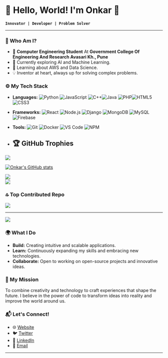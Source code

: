 # 🌌 Hello, World! I'm Onkar 🚀

**`Innovator | Developer | Problem Solver`**

---

### 🧠 Who Am I?
- 🚀 **Computer Engineering Student** At **Government College Of Engineering And Research Avasari Kh., Pune**
- 🔭 Currently exploring AI and Machine Learning.
- 🌱 Learning about AWS and Data Science.
- 💡 Inventor at heart, always up for solving complex problems.

### ⚙️ My Tech Stack
- **Languages:** ![Python](https://img.shields.io/badge/-Python-3776AB?style=flat&logo=python&logoColor=white) ![JavaScript](https://img.shields.io/badge/-JavaScript-F7DF1E?style=flat&logo=javascript&logoColor=black) ![C++](https://img.shields.io/badge/-C++-00599C?style=flat&logo=c%2B%2B&logoColor=white)![Java](https://img.shields.io/badge/-Java-007396?style=flat&logo=java&logoColor=white) ![PHP](https://img.shields.io/badge/-PHP-777BB4?style=flat&logo=php&logoColor=white)![HTML5](https://img.shields.io/badge/-HTML5-E34F26?style=flat&logo=html5&logoColor=white)  ![CSS3](https://img.shields.io/badge/-CSS3-1572B6?style=flat&logo=css3&logoColor=white)  
- **Frameworks:** ![React](https://img.shields.io/badge/-React-61DAFB?style=flat&logo=react&logoColor=black) ![Node.js](https://img.shields.io/badge/-Node.js-339933?style=flat&logo=node.js&logoColor=white) ![Django](https://img.shields.io/badge/-Django-092E20?style=flat&logo=django&logoColor=white) ![MongoDB](https://img.shields.io/badge/-MongoDB-47A248?style=flat&logo=mongodb&logoColor=white)  ![MySQL](https://img.shields.io/badge/-MySQL-4479A1?style=flat&logo=mysql&logoColor=white) ![Firebase](https://img.shields.io/badge/-Firebase-FFCA28?style=flat&logo=firebase&logoColor=black)
- **Tools:** ![Git](https://img.shields.io/badge/-Git-F05032?style=flat&logo=git&logoColor=white) ![Docker](https://img.shields.io/badge/-Docker-2496ED?style=flat&logo=docker&logoColor=white) ![VS Code](https://img.shields.io/badge/-VS%20Code-007ACC?style=flat&logo=visual-studio-code&logoColor=white) ![NPM](https://img.shields.io/badge/-npm-CB3837?style=flat&logo=npm&logoColor=white)

- ## 🏆 GitHub Trophies
![](https://github-profile-trophy.vercel.app/?username=Onkar3333&theme=radical&no-frame=false&no-bg=true&margin-w=4)

 [![Onkar's GitHub stats](https://github-readme-stats.vercel.app/api?username=Onkar3333&show_icons=true&theme=radical)](https://github.com/anuraghazra/github-readme-stats)



![](https://github-readme-streak-stats.herokuapp.com/?user=Onkar3333&theme=dark&hide_border=false)<br/>
![](https://github-readme-stats.vercel.app/api/top-langs/?username=Onkar3333&theme=dark&hide_border=false&include_all_commits=false&count_private=false&layout=compact)

### 🔝 Top Contributed Repo
![](https://github-contributor-stats.vercel.app/api?username=Onkar3333&limit=5&theme=dark&combine_all_yearly_contributions=true)

---
[![](https://visitcount.itsvg.in/api?id=Onkar3333&icon=0&color=0)](https://visitcount.itsvg.in)

<!-- Proudly created with GPRM ( https://gprm.itsvg.in ) -->

### 🌍 What I Do
- **Build:** Creating intuitive and scalable applications.
- **Learn:** Continuously expanding my skills and embracing new technologies.
- **Collaborate:** Open to working on open-source projects and innovative ideas.

### 🎯 My Mission
To combine creativity and technology to craft experiences that shape the future. I believe in the power of code to transform ideas into reality and improve the world around us.

### 📬 Let's Connect!
- 🌐 [Website](https://onkar3333.github.io/personal-website/)
- 🐦 [Twitter](https://x.com/Onkar_Bansode_7)
- 💼 [LinkedIn](https://linkedin.com/in/onkarbansode)
- 📧 [Email](mailto:onkarbansode3333@gmail.com)

---
